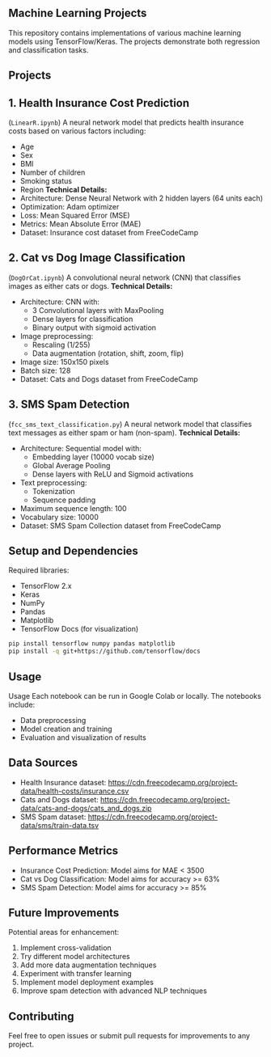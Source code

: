 ## Machine Learning Projects
This repository contains implementations of various machine learning models using TensorFlow/Keras. The projects demonstrate both regression and classification tasks.

## Projects
## 1. Health Insurance Cost Prediction
(`LinearR.ipynb`)
A neural network model that predicts health insurance costs based on various factors including:
* Age
* Sex
* BMI
* Number of children
* Smoking status
* Region
**Technical Details:**
* Architecture: Dense Neural Network with 2 hidden layers (64 units each)
* Optimization: Adam optimizer
* Loss: Mean Squared Error (MSE)
* Metrics: Mean Absolute Error (MAE)
* Dataset: Insurance cost dataset from FreeCodeCamp

## 2. Cat vs Dog Image Classification
(`DogOrCat.ipynb`)
A convolutional neural network (CNN) that classifies images as either cats or dogs.
**Technical Details:**
* Architecture: CNN with:
   * 3 Convolutional layers with MaxPooling
   * Dense layers for classification
   * Binary output with sigmoid activation
* Image preprocessing:
   * Rescaling (1/255)
   * Data augmentation (rotation, shift, zoom, flip)
* Image size: 150x150 pixels
* Batch size: 128
* Dataset: Cats and Dogs dataset from FreeCodeCamp

## 3. SMS Spam Detection
(`fcc_sms_text_classification.py`)
A neural network model that classifies text messages as either spam or ham (non-spam).
**Technical Details:**
* Architecture: Sequential model with:
   * Embedding layer (10000 vocab size)
   * Global Average Pooling
   * Dense layers with ReLU and Sigmoid activations
* Text preprocessing:
   * Tokenization
   * Sequence padding
* Maximum sequence length: 100
* Vocabulary size: 10000
* Dataset: SMS Spam Collection dataset from FreeCodeCamp

## Setup and Dependencies
Required libraries:
* TensorFlow 2.x
* Keras
* NumPy
* Pandas
* Matplotlib
* TensorFlow Docs (for visualization)
```bash
pip install tensorflow numpy pandas matplotlib
pip install -q git+https://github.com/tensorflow/docs
```

## Usage

Usage
Each notebook can be run in Google Colab or locally. The notebooks include:
* Data preprocessing
* Model creation and training
* Evaluation and visualization of results

## Data Sources
* Health Insurance dataset: https://cdn.freecodecamp.org/project-data/health-costs/insurance.csv
* Cats and Dogs dataset: https://cdn.freecodecamp.org/project-data/cats-and-dogs/cats_and_dogs.zip
* SMS Spam dataset: https://cdn.freecodecamp.org/project-data/sms/train-data.tsv

## Performance Metrics
* Insurance Cost Prediction: Model aims for MAE < 3500
* Cat vs Dog Classification: Model aims for accuracy >= 63%
* SMS Spam Detection: Model aims for accuracy >= 85%

## Future Improvements
Potential areas for enhancement:
1. Implement cross-validation
2. Try different model architectures
3. Add more data augmentation techniques
4. Experiment with transfer learning
5. Implement model deployment examples
6. Improve spam detection with advanced NLP techniques

## Contributing
Feel free to open issues or submit pull requests for improvements to any project.

